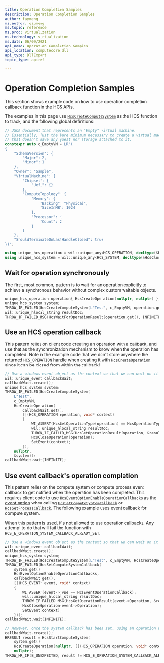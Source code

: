 ```yaml
---
title: Operation Completion Samples
description: Operation Completion Samples
author: faymeng
ms.author: qiumeng
ms.topic: reference
ms.prod: virtualization
ms.technology: virtualization
ms.date: 06/09/2021
api_name: Operation Completion Samples
api_location: computecore.dll
api_type: DllExport
topic_type: apiref

---
```


# Operation Completion Samples

This section shows example code on how to use operation completion callback function in the HCS APIs.


The examples in this page use [`HcsCreateComputeSystem`](./HcsCreateComputeSystem.md) as the HCS function to track, and the following global definitions:

```cpp
// JSON document that represents an "Empty" virtual machine.
// Essentially, just the bare minimum necessary to create a virtual machine
// that doesn't have any guest nor storage attached to it.
constexpr auto c_EmptyVM = LR"(
{
    "SchemaVersion": {
        "Major": 2,
        "Minor": 1
    },
    "Owner": "Sample",
    "VirtualMachine": {
        "Chipset": {
            "Uefi": {}
        },
        "ComputeTopology": {
            "Memory": {
                "Backing": "Physical",
                "SizeInMB": 1024
            },
            "Processor": {
                "Count": 2
            }
        }
    },
    "ShouldTerminateOnLastHandleClosed": true
})";

using unique_hcs_operation = wil::unique_any<HCS_OPERATION, decltype(&HcsCloseOperation), HcsCloseOperation>;
using unique_hcs_system = wil::unique_any<HCS_SYSTEM, decltype(&HcsCloseComputeSystem), HcsCloseComputeSystem>;
```

## Wait for operation synchronously

The first, most common, pattern is to wait for an operation explicitly to achieve a synchronous behavior without complex custom waitable objects.

```cpp
unique_hcs_operation operation{ HcsCreateOperation(nullptr, nullptr) };
unique_hcs_system system;
THROW_IF_FAILED(HcsCreateComputeSystem(L"Test", c_EmptyVM, operation.get(), nullptr, &system));
wil::unique_hlocal_string resultDoc;
THROW_IF_FAILED_MSG(HcsWaitForOperationResult(operation.get(), INFINITE, &resultDoc), "%ws", resultDoc.get());
```


## Use an HCS operation callback

This pattern relies on client code creating an operation with a callback, and use that as the synchronization mechanism to know when the operation has completed. Note in the example code that we don't store anywhere the returned `HCS_OPERATION` handle when creating it with [`HcsCreateOperation`](./HcsCreateOperation.md) since it can be closed from within the callback!

```cpp
// Use a windows event object as the context so that we can wait on it
wil::unique_event callbackWait;
callbackWait.create();
unique_hcs_system system;
THROW_IF_FAILED(HcsCreateComputeSystem(
    L"Test",
    c_EmptyVM,
    HcsCreateOperation(
        callbackWait.get(),
        [](HCS_OPERATION operation, void* context)
        {
            WI_ASSERT(HcsGetOperationType(operation) == HcsOperationTypeCreate);
            wil::unique_hlocal_string resultDoc;
            THROW_IF_FAILED_MSG(HcsGetOperationResult(operation, &resultDoc), "%ws", resultDoc.get());
            HcsCloseOperation(operation);
            SetEvent(context);
        }),
    nullptr,
    &system));
callbackWait.wait(INFINITE);
```


## Use event callback's operation completion

This pattern relies on the compute system or compute process event callback to get notified when the operation has been completed. This requires client code to use `HcsEventOptionEnableOperationCallbacks` as the [event option](./HCS_EVENT_OPTIONS.md) when calling [`HcsSetComputeSystemCallback`](./HcsSetComputeSystemCallback.md) or [`HcsSetProcessCallback`](./HcsSetProcessCallback.md). The following example uses event callback for compute system.

When this pattern is used, it's not allowed to use operation callbacks. Any attempt to do that will fail the function with `HCS_E_OPERATION_SYSTEM_CALLBACK_ALREADY_SET`.

```cpp
// Use a windows event object as the context so that we can wait on it
wil::unique_event callbackWait;
callbackWait.create();
unique_hcs_system system;
THROW_IF_FAILED(HcsCreateComputeSystem(L"Test", c_EmptyVM, HcsCreateOperation(nullptr, nullptr), nullptr, &system));
THROW_IF_FAILED(HcsSetComputeSystemCallback(
    system.get(),
    HcsEventOptionEnableOperationCallbacks,
    callbackWait.get(),
    [](HCS_EVENT* event, void* context)
    {
        WI_ASSERT(event->Type == HcsEventOperationCallback);
        wil::unique_hlocal_string resultDoc;
        THROW_IF_FAILED_MSG(HcsGetOperationResult(event->Operation, &resultDoc), "%ws", resultDoc.get());
        HcsCloseOperation(event->Operation);
        SetEvent(context);
    }));
callbackWait.wait(INFINITE);

// However, once the system callback has been set, using an operation with callback fails!
callbackWait.create();
HRESULT result = HcsStartComputeSystem(
    system.get(),
    HcsCreateOperation(nullptr, [](HCS_OPERATION operation, void* context){}),
    nullptr);
THROW_HR_IF(E_UNEXPECTED, result != HCS_E_OPERATION_SYSTEM_CALLBACK_ALREADY_SET);
```
